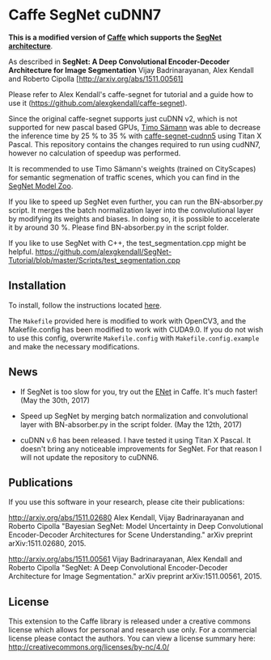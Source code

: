# Caffe SegNet cuDNN7
**This is a modified version of [Caffe](https://github.com/BVLC/caffe) which supports the [SegNet architecture](http://mi.eng.cam.ac.uk/projects/segnet/)**.

As described in **SegNet: A Deep Convolutional Encoder-Decoder Architecture for Image Segmentation** Vijay Badrinarayanan, Alex Kendall and Roberto Cipolla [http://arxiv.org/abs/1511.00561]

Please refer to Alex Kendall's caffe-segnet for tutorial and a guide how to use it (https://github.com/alexgkendall/caffe-segnet).

Since the original caffe-segnet supports just cuDNN v2, which is not supported for new pascal based GPUs, [Timo Sämann](https://github.com/TimoSaemann) was able to decrease the inference time by 25 % to 35 % with [caffe-segnet-cudnn5](https://github.com/TimoSaemann/caffe-segnet-cudnn5) using Titan X Pascal. This repository contains the changes required to run using cudNN7, however no calculation of speedup was performed.

It is recommended to use Timo Sämann's weights (trained on CityScapes) for semantic segmenation of traffic scenes, which you can find in the [SegNet Model Zoo](https://github.com/alexgkendall/SegNet-Tutorial/blob/master/Example_Models/segnet_model_zoo.md).

If you like to speed up SegNet even further, you can run the BN-absorber.py script. It merges the batch normalization layer into the convolutional layer by modifying its weights and biases. In doing so, it is possible to accelerate it by around 30 %. Please find BN-absorber.py in the script folder.

If you like to use SegNet with C++, the test_segmentation.cpp might be helpful.
https://github.com/alexgkendall/SegNet-Tutorial/blob/master/Scripts/test_segmentation.cpp

## Installation

To install, follow the instructions located [here](https://github.com/BVLC/caffe/wiki/Ubuntu-16.04-Installation-Guide).

The `Makefile` provided here is modified to work with OpenCV3, and the Makefile.config has been modified to work with CUDA9.0. If you do not wish to use this config, overwrite `Makefile.config` with `Makefile.config.example` and make the necessary modifications.

## News

* If SegNet is too slow for you, try out the [ENet](https://github.com/TimoSaemann/ENet) in Caffe. It's much faster! (May the 30th, 2017)

* Speed up SegNet by merging batch normalization and convolutional layer with BN-absorber.py in the script folder. (May the 12th, 2017)

* cuDNN v.6 has been released. I have tested it using Titan X Pascal. It doesn't bring any noticeable improvements for SegNet. For that reason I will not update the repository to cuDNN6.

## Publications

If you use this software in your research, please cite their publications:

http://arxiv.org/abs/1511.02680
Alex Kendall, Vijay Badrinarayanan and Roberto Cipolla "Bayesian SegNet: Model Uncertainty in Deep Convolutional Encoder-Decoder Architectures for Scene Understanding." arXiv preprint arXiv:1511.02680, 2015.

http://arxiv.org/abs/1511.00561
Vijay Badrinarayanan, Alex Kendall and Roberto Cipolla "SegNet: A Deep Convolutional Encoder-Decoder Architecture for Image Segmentation." arXiv preprint arXiv:1511.00561, 2015.

## License

This extension to the Caffe library is released under a creative commons license which allows for personal and research use only. For a commercial license please contact the authors. You can view a license summary here:
http://creativecommons.org/licenses/by-nc/4.0/
